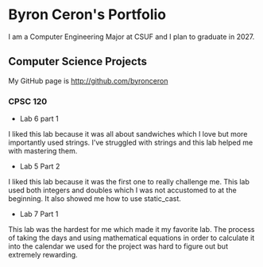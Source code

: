 
# Byron Ceron's Portfolio

I am a Computer Engineering Major at CSUF and I plan to graduate in 2027.

## Computer Science Projects

My GitHub page is http://github.com/byronceron

### CPSC 120

* Lab 6 part 1

I liked this lab because it was all about sandwiches which I love but more importantly used strings. I’ve struggled with strings and this lab helped me with mastering them.

* Lab 5 Part 2

I liked this lab because it was the first one to really challenge me. This lab used both integers and doubles which I was not accustomed to at the beginning. It also showed me how to use static_cast. 

* Lab 7 Part 1

This lab was the hardest for me which made it my favorite lab. The process of taking the days and using mathematical equations in order to calculate it into the calendar we used for the project was hard to figure out but extremely rewarding. 
